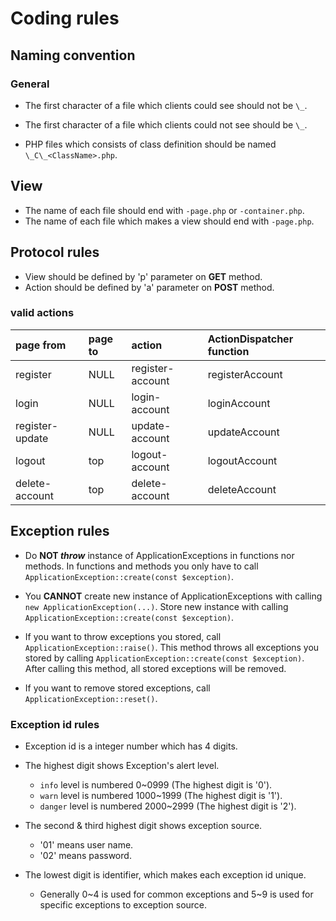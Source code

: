 # Coding rules

## Naming convention

### General

- The first character of a file which clients could see should not be `\_`.
- The first character of a file which clients could not see should be `\_`.

- PHP files which consists of class definition should be named `\_C\_<ClassName>.php`.

## View

- The name of each file should end with `-page.php` or `-container.php`.
- The name of each file which makes a view should end with `-page.php`.

## Protocol rules

- View should be defined by 'p' parameter on __GET__ method.
- Action should be defined by 'a' parameter on __POST__ method.

### valid actions

| page from       | page to | action           | ActionDispatcher function |
|:----------------|:--------|:-----------------|:--------------------------|
| register        | NULL    | register-account | registerAccount           |
| login           | NULL    | login-account    | loginAccount              |
| register-update | NULL    | update-account   | updateAccount             |
| logout          | top     | logout-account   | logoutAccount             |
| delete-account  | top     | delete-account   | deleteAccount             |

## Exception rules

- Do __NOT *throw*__ instance of ApplicationExceptions in functions nor methods.
  In functions and methods you only have to call `ApplicationException::create(const $exception)`.

- You __CANNOT__ create new instance of ApplicationExceptions with calling `new ApplicationException(...)`.
  Store new instance with calling `ApplicationException::create(const $exception)`.

- If you want to throw exceptions you stored, call `ApplicationException::raise()`.
  This method throws all exceptions you stored by calling `ApplicationException::create(const $exception)`.
  After calling this method, all stored exceptions will be removed.

- If you want to remove stored exceptions, call `ApplicationException::reset()`.

### Exception id rules

- Exception id is a integer number which has 4 digits.
- The highest digit shows Exception's alert level.
  - `info` level is numbered 0~0999 (The highest digit is '0').
  - `warn` level is numbered 1000~1999 (The highest digit is '1').
  - `danger` level is numbered 2000~2999 (The highest digit is '2').

- The second & third highest digit shows exception source.
  - '01' means user name.
  - '02' means password.

- The lowest digit is identifier, which makes each exception id unique.
  - Generally 0~4 is used for common exceptions and 5~9 is used for specific exceptions to exception source.
